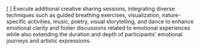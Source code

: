 [ ] Execute additional creative sharing sessions, integrating diverse techniques such as guided breathing exercises, visualization, nature-specific activities, music, poetry, visual storytelling, and dance to enhance emotional clarity and foster discussions related to emotional experiences while also extending the duration and depth of participants' emotional journeys and artistic expressions.